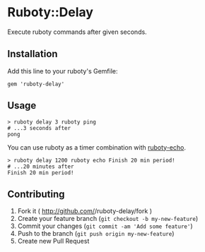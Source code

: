 # Ruboty::Delay
Execute ruboty commands after given seconds.

## Installation
Add this line to your ruboty's Gemfile:

    gem 'ruboty-delay'

## Usage
```
> ruboty delay 3 ruboty ping
# ...3 seconds after
pong
```

You can use ruboty as a timer combination with [ruboty-echo](https://github.com/taiki45/ruboty-echo).

```
> ruboty delay 1200 ruboty echo Finish 20 min period!
# ...20 minutes after
Finish 20 min period!
```

## Contributing

1. Fork it ( http://github.com/<my-github-username>/ruboty-delay/fork )
2. Create your feature branch (`git checkout -b my-new-feature`)
3. Commit your changes (`git commit -am 'Add some feature'`)
4. Push to the branch (`git push origin my-new-feature`)
5. Create new Pull Request

